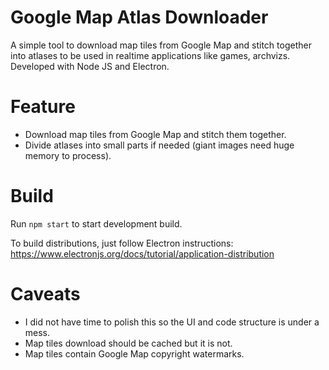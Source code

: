 # Google Map Atlas Downloader
A simple tool to download map tiles from Google Map and stitch together into atlases to be used in realtime applications like games, archvizs. Developed with Node JS and Electron.

# Feature
+ Download map tiles from Google Map and stitch them together.
+ Divide atlases into small parts if needed (giant images need huge memory to process).

# Build
Run `npm start` to start development build.

To build distributions, just follow Electron instructions:
https://www.electronjs.org/docs/tutorial/application-distribution

# Caveats
+ I did not have time to polish this so the UI and code structure is under a mess.
+ Map tiles download should be cached but it is not.
+ Map tiles contain Google Map copyright watermarks.

